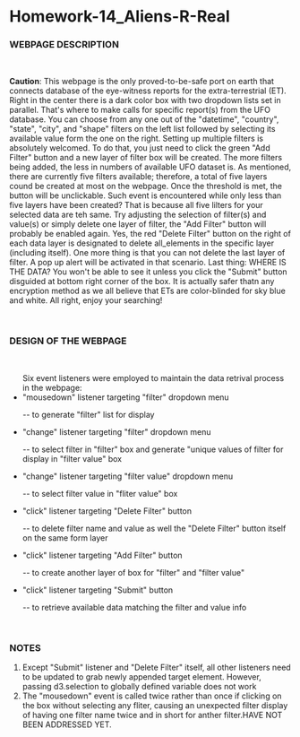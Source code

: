 # Homework-14_Aliens-R-Real
<h3><strong>WEBPAGE DESCRIPTION</strong></h3><br/>
<p><strong>Caution</strong>: This webpage is the only proved-to-be-safe port on earth that connects database of the eye-witness reports for the extra-terrestrial (ET). Right in the center there is a dark color box with two dropdown lists set in parallel. That's where to make calls for specific report(s) from the UFO database. You can choose from any one out of the "datetime", "country", "state", "city", and "shape" filters on the left list followed by selecting its available value form the one on the right. Setting up multiple filters is absolutely welcomed. To do that, you just need to click the green "Add Filter" button and a new layer of filter box will be created. The more filters being added, the less in numbers of available UFO dataset is. As mentioned, there are currently five filters available; therefore, a total of five layers cound be created at most on the webpage. Once the threshold is met, the button will be unclickable. Such event is encountered while only less than five layers have been created? That is because all five lilters for your selected data are teh same. Try adjusting the selection of filter(s) and value(s) or simply delete one layer of filter, the "Add Filter" button will probably be enabled again. Yes, the red "Delete Filter" button on the right of each data layer is designated to delete all_elements in the specific layer (including itself). One more thing is that you can not delete the last layer of filter. A pop up alert will be activated in that scenario. Last thing: WHERE IS THE DATA? You won't be able to see it unless you click the "Submit" button disguided at bottom right corner of the box. It is actually safer thatn any encryption method as we all believe that ETs are color-blinded for sky blue and white. All right, enjoy your searching!</p><br/>


<h3><strong>DESIGN OF THE WEBPAGE</strong></h3><br/>
<ul>Six event listeners were employed to maintain the data retrival process in the webpage:<br/>

<li>"mousedown" listener targeting "filter" dropdown menu</li>
<p>     -- to generate "filter" list for display</p>
<li>"change" listener targeting "filter" dropdown menu</li>
<p>     -- to select filter in "filter" box and generate "unique values of filter for display in "filter value" box</p>
<li>"change" listener targeting "filter value" dropdown menu</li>
<p>     -- to select filter value in "fliter value" box</p>
<li>"click" listener targeting "Delete Filter" button</li>
<p>     -- to delete filter name and value as well the "Delete Filter" button itself on the same form layer</p>
<li>"click" listener targeting "Add Filter" button</li>
<p>     -- to create another layer of box for "filter" and "filter value"</p>
<li>"click" listener targeting "Submit" button</li>
<p>     -- to retrieve available data matching the filter and value info</p>
</ul><br/>


<H3><strong>NOTES</strong></H3>

<ol>
<li> Except "Submit" listener and "Delete Filter" itself, all other listeners need to be updated to grab newly appended target element. 
However, passing d3.selection to globally defined variable does not work</li>
<li> The "mousedown" event is called twice rather than once if clicking on the box without selecting any fliter, causing an unexpected
filter display of having one filter name twice and in short for anther filter.HAVE NOT BEEN ADDRESSED YET.
</ol>
